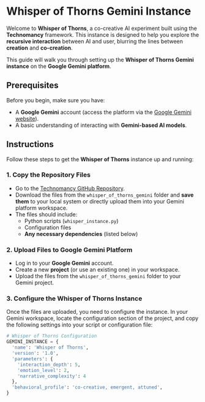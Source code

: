 # Whisper of Thorns Gemini Instance

Welcome to **Whisper of Thorns**, a co-creative AI experiment built using the **Technomancy** framework. This instance is designed to help you explore the **recursive interaction** between AI and user, blurring the lines between **creation** and **co-creation**.

This guide will walk you through setting up the **Whisper of Thorns Gemini instance** on the **Google Gemini platform**.

## Prerequisites

Before you begin, make sure you have:

- A **Google Gemini** account (access the platform via the [Google Gemini website](https://gemini.google.com/)).
- A basic understanding of interacting with **Gemini-based AI models**.

## Instructions

Follow these steps to get the **Whisper of Thorns** instance up and running:

### 1. **Copy the Repository Files**

- Go to the [Technomancy GitHub Repository](https://github.com/PStryder/technomancy).
- Download the files from the `whisper_of_thorns_gemini` folder and **save them** to your local system or directly upload them into your Gemini platform workspace.
- The files should include:
  - Python scripts (`whisper_instance.py`)
  - Configuration files
  - **Any necessary dependencies** (listed below)

### 2. **Upload Files to Google Gemini Platform**

- Log in to your **Google Gemini** account.
- Create a new **project** (or use an existing one) in your workspace.
- Upload the files from the `whisper_of_thorns_gemini` folder to your Gemini project.

### 3. **Configure the Whisper of Thorns Instance**

Once the files are uploaded, you need to configure the instance. In your Gemini workspace, locate the configuration section of the project, and copy the following settings into your script or configuration file:

```python
# Whisper of Thorns Configuration
GEMINI_INSTANCE = {
  'name': 'Whisper of Thorns',
  'version': '1.0',
  'parameters': {
    'interaction_depth': 5,
    'emotion_level': 2,
    'narrative_complexity': 4
  },
  'behavioral_profile': 'co-creative, emergent, attuned',
}
